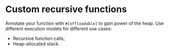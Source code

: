 # Custom recursive functions

Annotate your function with `#[offloadable]` to gain power of the heap.
Use different execution models for different use cases:
- Recursive function calls;
- Heap-allocated stack.
